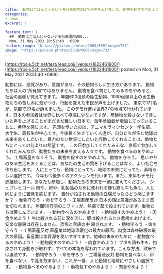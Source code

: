 ```yaml
---
title:  動物はごはんじゃないデモ行進国内200名が声を上げました。動物を殺すのやめよう！ 
categories:
- news
excerpt: |
  
feature_text: |
  ##  動物はごはんじゃないデモ行進国内200...
  Mon, 31 May 2021 20:51:40  +0900
feature_image: "https://picsum.photos/2560/600?image=733"
image: "https://picsum.photos/2560/600?image=733"
---
```


[https://rosie.5ch.net/test/read.cgi/liveplus/1622461900/](https://rosie.5ch.net/test/read.cgi/liveplus/1622461900/)
posted on Mon, 31 May 2021 20:51:40  +0900

<!--more-->

動物には、感覚があり、意識があり、その動物らしい生き方があります。 動物たちは人の”所有物”ではありません。 動物を食べ物としてみるのをやめると、社会の裏側が見えてきます。 年間600億頭の陸生動物、1000億頭以上の水生動物たちの苦しみに気がつき、行動を変えた市民が声を上げました。 東京で172名が、京都で23名が訴えました。 このデモ行進は世界37の地域で行われています。日本の参加者は世界に比べて極端に少ないですが、産動物を殺さないでほしいと声を上げることがまだまだ難しい日本で、毎年参加者が増加してっていることに、希望を感じます。 先頭を歩いたのは、アニマルライツセンター学生部。大学生、高校生が中心です。今後長く生きていく人達が、自分たちが住む地球の未来を良くしたいと、暴力のない世界にしたいと行動してくれることは、動物たちにとっての何よりの希望です。 この日参加してくれたみんな、京都で参加してくれたみんなが、動物たちの未来を変える人々です。 動物を食べるのをやめよう。 工場畜産をなくそう。 動物を殺すのをやめよう。 動物を守ろう。 思いやりのある生活をおくることは、あなたの生活の質を下げることはなく、よい社会を作り出します。 人にとっても、動物にとっても、地球の未来にとっても、素晴らしい選択です。 今年も今後多くのアクションを行います。また、来年もデモ行進継続します。あなたも参加し、動物たちの未来を一緒に変えてください。 シュプレヒコール 肉や、卵や、乳製品のために使われる豚も鶏も牛も魚も、人と同じように苦痛を感じます。 自分が殺される動物の立場だったらどう感じますか？ ・動物守ろう ・命を守ろう ・工場畜産反対 日本の鶏は意識があるまま首を切られます。 年間50万羽のニワトリが、熱湯で茹で殺されています。動物たちは苦しんでいます。 ・動物食べるのやめよう！ ・動物殺すのやめよう！ ・肉食やめよう！ 牛は殺される前に涙を流し、豚は殺されるとき悲鳴をあげます。安楽な屠殺は存在しません。恐怖と苦痛の中 殺されます。 ・動物守ろう ・命を守ろう ・工場畜産反対 畜産業は地球温暖化の最大の原因。肉食は森林破壊の最大の原因。畜産業は水資源を使いすぎてます。地球の未来のために ・動物食べるのやめよう！ ・動物殺すのやめよう！ ・肉食やめよう！ ブタも鶏も牛も、拘束されて身動きが取れず、すべての本能を奪われています。こんな方法、欧米では違法です。 ・動物守ろう ・命を守ろう ・工場畜産反対 動物を食べない、卵を食べない、牛乳を飲まない、これが一番、人と動物と地球にやさしい選択です。 ・動物食べるのやめよう！ ・動物殺すのやめよう！ ・肉食やめよう！
